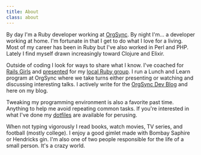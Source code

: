 ```yaml
---
title: About
class: about
---
```


<p style="margin-top:0.9375em"></p>

By day I'm a Ruby developer working at [OrgSync][1].
By night I'm... a developer working at home.
I'm fortunate in that I get to do what I love for a living.
Most of my career has been in Ruby but I've also worked in Perl and PHP.
Lately I find myself drawn increasingly toward Clojure and Elixir.

Outside of coding I look for ways to share what I know.
I've coached for [Rails Girls][2] and [presented][3] for my [local Ruby group][4].
I run a Lunch and Learn program at OrgSync where we take turns either presenting or watching and discussing interesting talks.
I actively write for the [OrgSync Dev Blog][5] and here on my blog.

Tweaking my programming environment is also a favorite past time.
Anything to help me avoid repeating common tasks.
If you're interested in what I've done my [dotfiles][6] are available for perusing.

When not typing vigorously I read books, watch movies, TV series, and football (mostly college).
I enjoy a good gimlet made with Bombay Saphire or Hendricks gin.
I'm also one of two people responsible for the life of a small person.
It's a crazy world.

[1]: http://www.orgsync.com/
[2]: http://railsgirls.com/
[3]: /talks/
[4]: http://www.dallasrb.org/
[5]: http://devblog.orgsync.com/
[6]: https://github.com/AaronLasseigne/dotfiles
